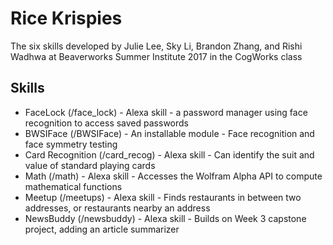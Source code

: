# Rice Krispies
The six skills developed by Julie Lee, Sky Li, Brandon Zhang, and Rishi Wadhwa at Beaverworks Summer Institute 2017 in the CogWorks class

## Skills
* FaceLock (/face_lock) - Alexa skill - a password manager using face recognition to access saved passwords
* BWSIFace (/BWSIFace) - An installable module - Face recognition and face symmetry testing
* Card Recognition (/card_recog) - Alexa skill - Can identify the suit and value of standard playing cards
* Math (/math) - Alexa skill - Accesses the Wolfram Alpha API to compute mathematical functions
* Meetup (/meetups) - Alexa skill - Finds restaurants in between two addresses, or restaurants nearby an address
* NewsBuddy (/newsbuddy) - Alexa skill - Builds on Week 3 capstone project, adding an article summarizer
